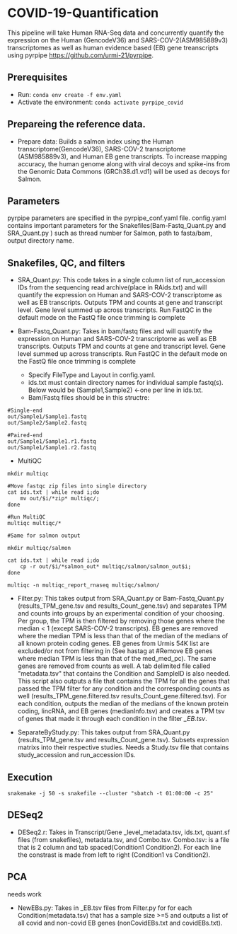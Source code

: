 # COVID-19-Quantification
This pipeline will take Human RNA-Seq data and concurrently quantify the expression on the Human (GencodeV36) and SARS-COV-2(ASM985889v3) transcriptomes as well as human evidence based (EB) gene treanscripts using pyrpipe https://github.com/urmi-21/pyrpipe.

## Prerequisites
* Run: `conda env create -f env.yaml`
* Activate the environment: `conda activate pyrpipe_covid`


## Prepareing the reference data. 
* Prepare data: Builds a salmon index using the Human transcriptome(GencodeV36), SARS-COV-2 transcriptome (ASM985889v3), and Human EB gene transcripts. To increase mapping accuracy, the human genome along with viral decoys and spike-ins from the Genomic Data Commons (GRCh38.d1.vd1) will be used as decoys for Salmon.


## Parameters
pyrpipe parameters are specified in the pyrpipe_conf.yaml file. config.yaml contains important parameters for the Snakefiles(Bam-Fastq_Quant.py and SRA_Quant.py ) such as thread number for Salmon, path to fasta/bam, output directory name. 


## Snakefiles, QC, and filters
* SRA_Quant.py: This code takes in a single column list of run_accession IDs from the sequencing read archive(place in RAids.txt) and will quantify the expression on Human and SARS-COV-2 transcriptome as well as EB transcripts. Outputs TPM and counts at gene and transcript level. Gene level summed up across transcripts. Run FastQC in the default mode on the FastQ file once trimming is complete

* Bam-Fastq_Quant.py: Takes in bam/fastq files and will quantify the expression on Human and SARS-COV-2 transcriptome as well as EB transcripts. Outputs TPM and counts at gene and transcript level. Gene level summed up across transcripts. Run FastQC in the default mode on the FastQ file once trimming is complete

  * Specify FileType and Layout in config.yaml.
  * ids.txt must contain directory names for individual sample fastq(s). Below would be (Sample1,Sample2) <-one per line in ids.txt. 
  * Bam/Fastq files should be in this structre:
```
#Single-end
out/Sample1/Sample1.fastq
out/Sample2/Sample2.fastq

#Paired-end
out/Sample1/Sample1.r1.fastq
out/Sample1/Sample1.r2.fastq
```

* MultiQC
```
mkdir multiqc

#Move fastqc zip files into single directory
cat ids.txt | while read i;do 
	mv out/$i/*zip* multiqc/; 
done

#Run MultiQC
multiqc multiqc/*

#Same for salmon output 

mkdir multiqc/salmon

cat ids.txt | while read i;do 
	cp -r out/$i/*salmon_out* multiqc/salmon/salmon_out$i; 
done

multiqc -n multiqc_report_rnaseq multiqc/salmon/
```

* Filter.py: This takes output from SRA_Quant.py or Bam-Fastq_Quant.py (results_TPM_gene.tsv and results_Count_gene.tsv) and separates TPM and counts into groups by an experimental condition of your choosing. Per group, the TPM is then filtered by removing those genes where the median < 1 (except SARS-COV-2 transcripts). EB genes are removed where the median TPM is less than that of the median of the medians of all known protein coding genes. EB genes from Urmis 54K list are excluded/or not from filtering in (See hastag at #Remove EB genes where median TPM is less than that of the med_med_pc). The same genes are removed from counts as well. A tab delimited file called "metadata.tsv" that contains the Condition and SampleID is also needed. This script also outputs a file that contains the TPM for all the genes that passed the TPM filter for any condition and the corresponding counts as well (results_TPM_gene.filtered.tsv results_Count_gene.filtered.tsv). For each condition, outputs the median of the medians of the known protein coding, lincRNA, and EB genes (medianInfo.tsv) and creates a TPM tsv of genes that made it through each condition in the filter *_EB.tsv*. 
 

* SeparateByStudy.py: This takes output from SRA_Quant.py (results_TPM_gene.tsv and results_Count_gene.tsv). Subsets expression matrixs into their respective studies. Needs a Study.tsv file that contains study_accession and run_accession IDs.
 

## Execution
```
snakemake -j 50 -s snakefile --cluster "sbatch -t 01:00:00 -c 25"
```

## DESeq2
* DESeq2.r:
Takes in Transcript/Gene _level_metadata.tsv, ids.txt, quant.sf files (from snakefiles), metadata.tsv, and Combo.tsv.
Combo.tsv: is a file that is 2 column and tab spaced(Condition1	Condition2). For each line the constrast is made from left to right (Condition1	vs Condition2).


## PCA
needs work

* NewEBs.py: Takes in _EB.tsv files from Filter.py for for each Condition(metadata.tsv) that has a sample size >=5 and outputs a list of all covid and non-covid EB genes (nonCovidEBs.txt and covidEBs.txt).

